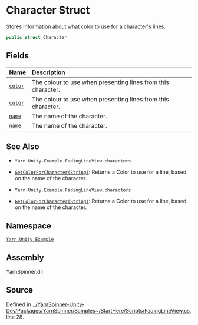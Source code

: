 <!-- This file was generated by a tool. Do not edit this file by hand. -->

# Character Struct

Stores information about what color to use for a character's
lines.


```csharp
public struct Character
```



## Fields
|Name|Description|
|:---|:---|
|[`color`](/api/csharp/yarn.unity.example/fadinglineview.character.color.md)| The colour to use when presenting lines from this character. |
|[`color`](/api/csharp/yarn.unity.example/fadinglineview.character.color.md)| The colour to use when presenting lines from this character. |
|[`name`](/api/csharp/yarn.unity.example/fadinglineview.character.name.md)| The name of the character. |
|[`name`](/api/csharp/yarn.unity.example/fadinglineview.character.name.md)| The name of the character. |
## See Also
* `Yarn.Unity.Example.FadingLineView.characters`
* [`GetColorForCharacter(String)`](/api/csharp/yarn.unity.example/fadinglineview.getcolorforcharacter-system.string-.md): 
Returns a Color to use for a line, based on the name of the
character. 

* `Yarn.Unity.Example.FadingLineView.characters`
* [`GetColorForCharacter(String)`](/api/csharp/yarn.unity.example/fadinglineview.getcolorforcharacter-system.string-.md): 
Returns a Color to use for a line, based on the name of the
character. 

## Namespace
[`Yarn.Unity.Example`](/api/csharp/yarn.unity.example/README.md)

## Assembly
YarnSpinner.dll

## Source
Defined in [../YarnSpinner-Unity-Dev/Packages/YarnSpinner/Samples~/StartHere/Scripts/FadingLineView.cs](https://github.com/YarnSpinnerTool/YarnSpinner-Unity//blob/develop/Samples~/StartHere/Scripts/FadingLineView.cs#L28), line 28.
